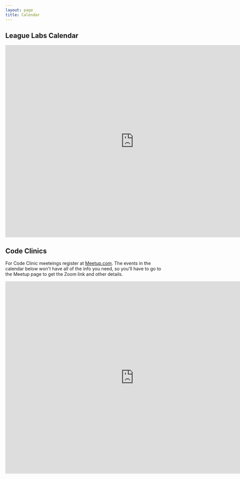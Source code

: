 ```yaml
---
layout: page
title: Calendar
---
```


## League Labs Calendar
<iframe src="https://calendar.google.com/calendar/embed?src=c_5d0a00b7dd039a40fd481972dc42d917854aef0a1f2a9b972181a28b0b35dec4%40group.calendar.google.com&ctz=America%2FLos_Angeles&mode=AGENDA" style="border: 0" width="800" height="600" frameborder="0" scrolling="no"></iframe>

## Code Clinics

For Code Clinic meeteings register at
[Meetup.com](https://www.meetup.com/the-league-code-clinic/). The events in the
calendar below won't have all of the info you need, so you'll have to go to the
Meetup page to get the Zoom link and other details.

<iframe src="https://calendar.google.com/calendar/embed?src=1g69kb5amqvr7jue1brp9k0j76prv0r2%40import.calendar.google.com&ctz=America%2FLos_Angeles&mode=AGENDA" style="border: 0" width="800" height="600" frameborder="0" scrolling="no"></iframe>